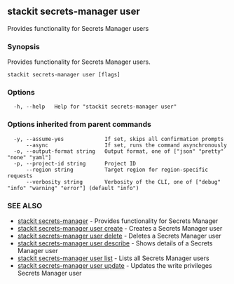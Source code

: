 ## stackit secrets-manager user

Provides functionality for Secrets Manager users

### Synopsis

Provides functionality for Secrets Manager users.

```
stackit secrets-manager user [flags]
```

### Options

```
  -h, --help   Help for "stackit secrets-manager user"
```

### Options inherited from parent commands

```
  -y, --assume-yes             If set, skips all confirmation prompts
      --async                  If set, runs the command asynchronously
  -o, --output-format string   Output format, one of ["json" "pretty" "none" "yaml"]
  -p, --project-id string      Project ID
      --region string          Target region for region-specific requests
      --verbosity string       Verbosity of the CLI, one of ["debug" "info" "warning" "error"] (default "info")
```

### SEE ALSO

* [stackit secrets-manager](./stackit_secrets-manager.md)	 - Provides functionality for Secrets Manager
* [stackit secrets-manager user create](./stackit_secrets-manager_user_create.md)	 - Creates a Secrets Manager user
* [stackit secrets-manager user delete](./stackit_secrets-manager_user_delete.md)	 - Deletes a Secrets Manager user
* [stackit secrets-manager user describe](./stackit_secrets-manager_user_describe.md)	 - Shows details of a Secrets Manager user
* [stackit secrets-manager user list](./stackit_secrets-manager_user_list.md)	 - Lists all Secrets Manager users
* [stackit secrets-manager user update](./stackit_secrets-manager_user_update.md)	 - Updates the write privileges Secrets Manager user


